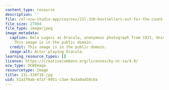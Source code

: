 ```yaml
---
content_type: resource
description: ''
file: /ol-ocw-studio-app/courses/21l-310-bestsellers-out-for-the-count-fall-2018/51a3f0ab6faf9451c3ae9a3a0ad58c6a_21L-310f18.jpg
file_size: 27494
file_type: image/jpeg
image_metadata:
  caption: Bela Lugosi as Dracula, anonymous photograph from 1931, Universal Studios.
    This image is in the public domain.
  credit: This image is in the public domain.
  image-alt: Actor playing Dracula.
learning_resource_types: []
license: https://creativecommons.org/licenses/by-nc-sa/4.0/
ocw_type: OCWImage
resourcetype: Image
title: 21L-310f18.jpg
uid: 51a3f0ab-6faf-9451-c3ae-9a3a0ad58c6a
---
```

